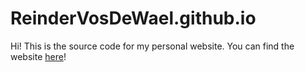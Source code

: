 # ReinderVosDeWael.github.io

Hi! This is the source code for my personal website. You can find the website [here](https://reindervosdewael.github.io/)!
